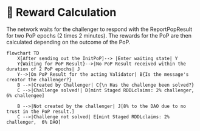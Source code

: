 # 🔢 Reward Calculation

The network waits for the challenger to respond with the ReportPopResult for two PoP epochs (2 times 2 minutes). The rewards for the PoP are then calculated depending on the outcome of the PoP.



```mermaid
flowchart TD
    X[After sending out the InitPoP]--> |Enter waiting state| Y
    Y{Waiting for PoP Result}-->|No PoP Result received within the duration of 2 PoP epochs| J
    Y-->|On PoP Result for the acting Validator| B{Is the message's creator the challenger?}
    B -->|Created by Challenger| C{\n Has the challenge been solved?}
    C -->|Challenge solved!| D[mint Staged RDDLclaims: 2% challenger,  6% challengee]

    B -->|Not created by the challenger| J[8% to the DAO due to no trust in the PoP result.]
    C -->|Challenge not solved| E[mint Staged RDDLclaims: 2% challenger,  6% DAO]

```

